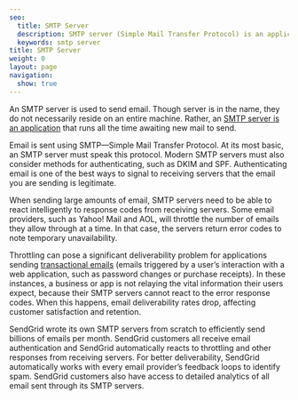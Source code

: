 ```yaml
---
seo:
  title: SMTP Server
  description: SMTP server (Simple Mail Transfer Protocol) is an applications used to send email and react to response codes from receiving servers.
  keywords: smtp server
title: SMTP Server
weight: 0
layout: page
navigation:
  show: true
---
```


An SMTP server is used to send email. Though server is in the name, they do not necessarily reside on an entire machine. Rather, an [SMTP server is an application](https://sendgrid.com/blog/what-is-an-smtp-server/) that runs all the time awaiting new mail to send.

Email is sent using SMTP—Simple Mail Transfer Protocol. At its most basic, an SMTP server must speak this protocol. Modern SMTP servers must also consider methods for authenticating, such as DKIM and SPF. Authenticating email is one of the best ways to signal to receiving servers that the email you are sending is legitimate.

When sending large amounts of email, SMTP servers need to be able to react intelligently to response codes from receiving servers. Some email providers, such as Yahoo! Mail and AOL, will throttle the number of emails they allow through at a time. In that case, the servers return error codes to note temporary unavailability.

Throttling can pose a significant deliverability problem for applications sending [transactional emails](https://sendgrid.com/transactional-email) (emails triggered by a user’s interaction with a web application, such as password changes or purchase receipts). In these instances, a business or app is not relaying the vital information their users expect, because their SMTP servers cannot react to the error response codes. When this happens, email deliverability rates drop, affecting customer satisfaction and retention.

SendGrid wrote its own SMTP servers from scratch to efficiently send billions of emails per month. SendGrid customers all receive email authentication and SendGrid automatically reacts to throttling and other responses from receiving servers. For better deliverability, SendGrid automatically works with every email provider’s feedback loops to identify spam. SendGrid customers also have access to detailed analytics of all email sent through its SMTP servers.
